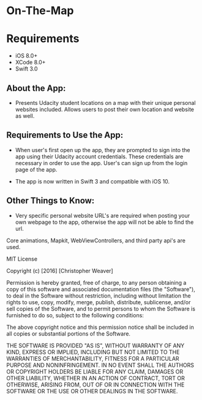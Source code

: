 # On-The-Map


# Requirements

* iOS 8.0+
* XCode 8.0+
* Swift 3.0

## About the App:

- Presents Udacity student locations on a map with their unique personal websites included. Allows users to post their own location and website as well. 

## Requirements to Use the App:

- When user's first open up the app, they are prompted to sign into the app using their Udacity account credentials. These credentials are necessary
in order to use the app. User's can sign up from the login page of the app. 

- The app is now written in Swift 3 and compatible with iOS 10. 

## Other Things to Know:

- Very specific personal website URL's are required when posting your own webpage to the app, otherwise the app will not be able to find the url. 

Core animations, Mapkit, WebViewControllers, and third party api's are used. 

MIT License

Copyright (c) [2016] [Christopher Weaver]

Permission is hereby granted, free of charge, to any person obtaining a copy of this software and associated documentation files (the "Software"), to deal in the Software without restriction, including without limitation the rights to use, copy, modify, merge, publish, distribute, sublicense, and/or sell copies of the Software, and to permit persons to whom the Software is furnished to do so, subject to the following conditions:

The above copyright notice and this permission notice shall be included in all copies or substantial portions of the Software.

THE SOFTWARE IS PROVIDED "AS IS", WITHOUT WARRANTY OF ANY KIND, EXPRESS OR IMPLIED, INCLUDING BUT NOT LIMITED TO THE WARRANTIES OF MERCHANTABILITY, FITNESS FOR A PARTICULAR PURPOSE AND NONINFRINGEMENT. IN NO EVENT SHALL THE AUTHORS OR COPYRIGHT HOLDERS BE LIABLE FOR ANY CLAIM, DAMAGES OR OTHER LIABILITY, WHETHER IN AN ACTION OF CONTRACT, TORT OR OTHERWISE, ARISING FROM, OUT OF OR IN CONNECTION WITH THE SOFTWARE OR THE USE OR OTHER DEALINGS IN THE SOFTWARE.
